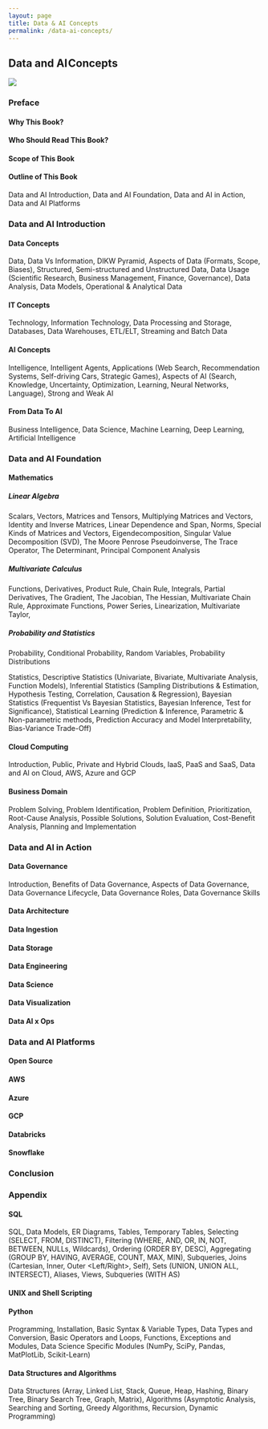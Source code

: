 ```yaml
---
layout: page
title: Data & AI Concepts
permalink: /data-ai-concepts/
---
```


## Data and AI Concepts
![](https://cdn-images-1.medium.com/max/800/1*mcaSI_fXXsV_3yQfpUdZdg.png)

### Preface
#### Why This Book?
#### Who Should Read This Book?
#### Scope of This Book
#### Outline of This Book
Data and AI Introduction, Data and AI Foundation, Data and AI in Action, Data and AI Platforms
### Data and AI Introduction
#### Data Concepts
Data, Data Vs Information, DIKW Pyramid, Aspects of Data (Formats, Scope, Biases), Structured, Semi-structured and Unstructured Data, Data Usage (Scientific Research, Business Management, Finance, Governance), Data Analysis, Data Models, Operational & Analytical Data
#### IT Concepts
Technology, Information Technology, Data Processing and Storage, Databases, Data Warehouses, ETL/ELT, Streaming and Batch Data
#### AI Concepts
Intelligence, Intelligent Agents, Applications (Web Search, Recommendation Systems, Self-driving Cars, Strategic Games), Aspects of AI (Search, Knowledge, Uncertainty, Optimization, Learning, Neural Networks, Language), Strong and Weak AI
#### From Data To AI
Business Intelligence, Data Science, Machine Learning, Deep Learning, Artificial Intelligence
### Data and AI Foundation
#### Mathematics
##### Linear Algebra
Scalars, Vectors, Matrices and Tensors, Multiplying Matrices and Vectors, Identity and Inverse Matrices, Linear Dependence and Span, Norms, Special Kinds of Matrices and Vectors, Eigendecomposition, Singular Value Decomposition (SVD), The Moore Penrose Pseudoinverse, The Trace Operator, The Determinant, Principal Component Analysis
##### Multivariate Calculus
Functions, Derivatives, Product Rule, Chain Rule, Integrals, Partial Derivatives, The Gradient, The Jacobian, The Hessian, Multivariate Chain Rule, Approximate Functions, Power Series, Linearization, Multivariate Taylor, 
##### Probability and Statistics
Probability, Conditional Probability, Random Variables, Probability Distributions

Statistics, Descriptive Statistics (Univariate, Bivariate, Multivariate Analysis, Function Models), Inferential Statistics (Sampling Distributions & Estimation, Hypothesis Testing, Correlation, Causation & Regression), Bayesian Statistics (Frequentist Vs Bayesian Statistics, Bayesian Inference, Test for Significance), Statistical Learning (Prediction & Inference, Parametric & Non-parametric methods, Prediction Accuracy and Model Interpretability, Bias-Variance Trade-Off)
#### Cloud Computing
Introduction, Public, Private and Hybrid Clouds, IaaS, PaaS and SaaS, Data and AI on Cloud, AWS, Azure and GCP
#### Business Domain
Problem Solving, Problem Identification, Problem Definition, Prioritization, Root-Cause Analysis, Possible Solutions, Solution Evaluation, Cost-Benefit Analysis, Planning and Implementation
### Data and AI in Action
#### Data Governance 
Introduction, Benefits of Data Governance, Aspects of Data Governance, Data Governance Lifecycle, Data Governance Roles, Data Governance Skills
#### Data Architecture

#### Data Ingestion
#### Data Storage
#### Data Engineering
#### Data Science
#### Data Visualization
#### Data AI x Ops
### Data and AI Platforms
#### Open Source
#### AWS
#### Azure
#### GCP
#### Databricks
#### Snowflake
### Conclusion
### Appendix
#### SQL
SQL, Data Models, ER Diagrams, Tables, Temporary Tables, Selecting (SELECT, FROM, DISTINCT), Filtering (WHERE, AND, OR, IN, NOT, BETWEEN, NULLs, Wildcards), Ordering (ORDER BY, DESC), Aggregating (GROUP BY, HAVING, AVERAGE, COUNT, MAX, MIN), Subqueries, Joins (Cartesian, Inner, Outer <Left/Right>, Self), Sets (UNION, UNION ALL, INTERSECT), Aliases, Views, Subqueries (WITH AS)

#### UNIX and Shell Scripting

#### Python
Programming, Installation, Basic Syntax & Variable Types, Data Types and Conversion, Basic Operators and Loops, Functions, Exceptions and Modules, Data Science Specific Modules (NumPy, SciPy, Pandas, MatPlotLib, Scikit-Learn)

#### Data Structures and Algorithms
Data Structures (Array, Linked List, Stack, Queue, Heap, Hashing, Binary Tree, Binary Search Tree, Graph, Matrix), Algorithms (Asymptotic Analysis, Searching and Sorting, Greedy Algorithms, Recursion, Dynamic Programming)

